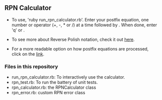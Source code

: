 ## RPN Calculator

* To use, 'ruby run_rpn_calculator.rb'. Enter your postfix equation, one number or operator (+, -, * or /) at a time followed by <return>.
When done, enter 'q' or <ctrl-D>.

* To see more about Reverse Polish notation, check it out [here](https://en.wikipedia.org/wiki/Reverse_Polish_notation).

* For a more readable option on how postfix equations are processed, click on the [link](http://www.teach-ict.com/as_as_computing/ocr/H447/F453/3_3_7/revpolish/miniweb/pg2.htm).

### Files in this repository

* run_rpn_calculator.rb: To interactively use the calculator.
* rpn_test.rb: To run the battery of unit tests.
* rpn_calculator.rb: the RPNCalculator class
* rpn_error.rb: custom RPN error class

